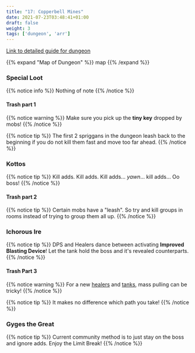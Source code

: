 ```yaml
---
title: "17: Copperbell Mines"
date: 2021-07-23T03:48:41+01:00
draft: false
weight: 3
tags: ['dungeon', 'arr']
---
```

[Link to detailed guide for dungeon](https://ffxiv.consolegameswiki.com/wiki/Copperbell_Mines)

{{% expand "Map of Dungeon" %}}
map 
{{% /expand %}}

### Special Loot

{{% notice info %}}
Nothing of note
{{% /notice %}}


#### Trash part 1
{{% notice warning %}}
Make sure you pick up the **tiny key** dropped by mobs! 
{{% /notice %}}

{{% notice tip %}}
The first 2 spriggans in the dungeon leash back to the beginning if you do not kill them fast and move too far ahead.
{{% /notice %}}

### Kottos
{{% notice tip %}}
Kill adds. Kill adds. Kill adds... *yawn*... kill adds... Oo boss!
{{% /notice %}}

#### Trash part 2

{{% notice tip %}}
Certain mobs have a "leash". So try and kill groups in rooms instead of trying to group them all up.
{{% /notice %}}

### Ichorous Ire
{{% notice tip %}}
DPS and Healers dance between activating **Improved Blasting Device**! Let the tank hold the boss and it's revealed counterparts. 
{{% /notice %}}

#### Trash Part 3
{{% notice warning %}}
For a new [healers](http://localhost:1313/guides/sproots/healers/) and [tanks](http://localhost:1313/guides/sproots/tanks/), mass pulling can be tricky! 
{{% /notice %}}

{{% notice tip %}}
It makes no difference which path you take!
{{% /notice %}}

### Gyges the Great

{{% notice tip %}}
Current community method is to just stay on the boss and ignore adds. Enjoy the Limit Break!
{{% /notice %}}


